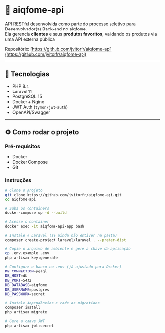 # 🍔 aiqfome-api

API RESTful desenvolvida como parte do processo seletivo para Desenvolvedor(a) Back-end no aiqfome.  
Ela gerencia **clientes** e seus **produtos favoritos**, validando os produtos via uma API externa pública.

Repositório: [https://github.com/jvitorfr/aiqfome-api](https://github.com/jvitorfr/aiqfome-api)

---

## 🚀 Tecnologias

- PHP 8.4
- Laravel 11
- PostgreSQL 15
- Docker + Nginx
- JWT Auth (`tymon/jwt-auth`)
- OpenAPI/Swagger

---

## ⚙️ Como rodar o projeto

### Pré-requisitos

- Docker
- Docker Compose
- Git

### Instruções

```bash
# Clone o projeto
git clone https://github.com/jvitorfr/aiqfome-api.git
cd aiqfome-api

# Suba os containers
docker-compose up -d --build

# Acesse o container
docker exec -it aiqfome-api-app bash

# Instale o Laravel (se ainda não estiver na pasta)
composer create-project laravel/laravel . --prefer-dist

# Copie o arquivo de ambiente e gere a chave da aplicação
cp .env.example .env
php artisan key:generate 

# Configure o banco no .env (já ajustado para Docker)
DB_CONNECTION=pgsql
DB_HOST=db
DB_PORT=5432
DB_DATABASE=aiqfome
DB_USERNAME=postgres
DB_PASSWORD=secret

# Instale dependências e rode as migrations
composer install
php artisan migrate

# Gere a chave JWT
php artisan jwt:secret
